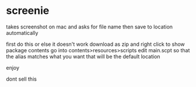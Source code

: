# screenie
takes screenshot on mac and asks for file name then save to location automatically

first do this or else it doesn't work
download as zip and right click to show package contents
go into contents>resources>scripts
edit main.scpt so that the alias matches what you want
that will be the default location

enjoy

dont sell this 
